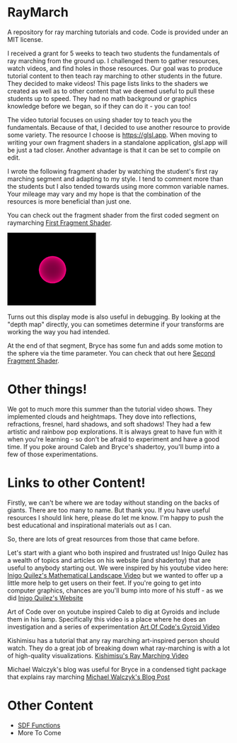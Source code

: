 # RayMarch

A repository for ray marching tutorials and code. Code is provided under an MIT license.

I received a grant for 5 weeks to teach two students the fundamentals of ray marching from the ground up. I challenged them to gather resources, watch videos, and find holes in those resources. Our goal was to produce tutorial content to then teach ray marching to other students in the future. They decided to make videos! This page lists links to the shaders we created as well as to other content that we deemed useful to pull these students up to speed. They had no math background or graphics knowledge before we began, so if they can do it - you can too!

The video tutorial focuses on using shader toy to teach you the fundamentals. Because of that, I decided to use another resource to provide some variety. The resource I choose is https://glsl.app. When moving to writing your own fragment shaders in a standalone application, glsl.app will be just a tad closer. Another advantage is that it can be set to compile on edit.

I wrote the following fragment shader by watching the student's first ray marching segment and adapting to my style. I tend to comment more than the students but I also tended towards using more common variable names. Your mileage may vary and my hope is that the combination of the resources is more beneficial than just one.

You can check out the fragment shader from the first coded segment on raymarching [First Fragment Shader](first.frag).

<img src="firstfrag.png" width="200">

Turns out this display mode is also useful in debugging. By looking at the "depth map" directly, you can sometimes determine if your transforms are working the way you had intended.

At the end of that segment, Bryce has some fun and adds some motion to the sphere via the time parameter. You can check that out here [Second Fragment Shader](second.frag).


# Other things!
We got to much more this summer than the tutorial video shows. They implemented clouds and heightmaps. They dove into reflections, refractions, fresnel, hard shadows, and soft shadows!  They had a few artistic and rainbow pop explorations. It is always great to have fun with it when you're learning - so don't be afraid to experiment and have a good time. If you poke around Caleb and Bryce's shadertoy, you'll bump into a few of those experimentations.


# Links to other Content!

Firstly, we can't be where we are today without standing on the backs of giants. There are too many to name. But thank you. If you have useful resources I should link here, please do let me know.  I'm happy to push the best educational and inspirational materials out as I can.


So, there are lots of great resources from those that came before.

Let's start with a giant who both inspired and frustrated us! Inigo Quilez has a wealth of topics and articles on his website (and shadertoy) that are useful to anybody starting out. We were inspired by his youtube video here: [Inigo Quilez's Mathematical Landscape Video](https://www.youtube.com/watch?v=BFld4EBO2RE&t=1s) but we wanted to offer up a little more help to get users on their feet. If you're going to get into computer graphics, chances are you'll bump into more of his stuff - as we did [Inigo Quilez's Website](https://iquilezles.org/)

Art of Code over on youtube inspired Caleb to dig at Gyroids and include them in his lamp. Specifically this video is a place where he does an investigation and a series of experimentation [Art Of Code's Gyroid Video](https://www.youtube.com/watch?v=-adHIyjIYgk)

Kishimisu has a tutorial that any ray marching art-inspired person should watch. They do a great job of breaking down what ray-marching is with a lot of high-quality visualizations. [Kishimisu's Ray Marching Video](https://www.youtube.com/watch?v=khblXafu7iA)

Michael Walczyk's blog was useful for Bryce in a condensed tight package that explains ray marching [Michael Walczyk's Blog Post](https://michaelwalczyk.com/blog-ray-marching.html)

# Other Content

- [SDF Functions](https://iquilezles.org/articles/distfunctions/)
- More To Come


